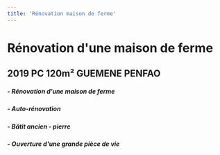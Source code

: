 ```yaml
---
title: 'Rénovation maison de ferme'
---
```


# **Rénovation d'une maison de ferme**
## 2019 PC 120m² GUEMENE PENFAO

##### - Rénovation d’une maison de ferme
##### - Auto-rénovation
##### - Bâtit ancien - pierre 
##### - Ouverture d'une grande pièce de vie

